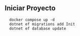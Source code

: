 ## Iniciar Proyecto

```
  docker compose up -d
  dotnet ef migrations add Init
  dotnet ef database update

```
